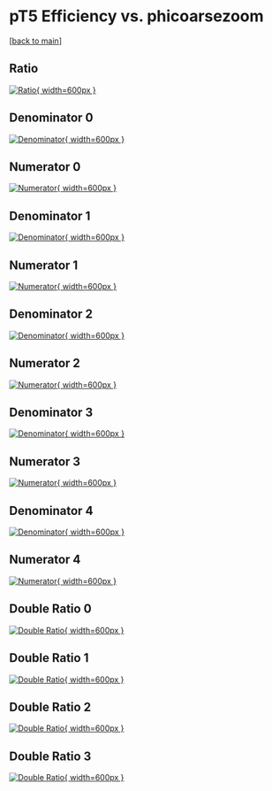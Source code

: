 # pT5 Efficiency vs. phicoarsezoom

[[back to main](./)]



## Ratio

[![Ratio](../mtv/var/pT5_xtr_0_0_eff_phicoarsezoom.png){ width=600px }](../mtv/var/pT5_xtr_0_0_eff_phicoarsezoom.pdf)

## Denominator 0

[![Denominator](../mtv/den/pT5_xtr_0_0_eff_phicoarsezoom_den0.png){ width=600px }](../mtv/den/pT5_xtr_0_0_eff_phicoarsezoom_den0.pdf)

## Numerator 0

[![Numerator](../mtv/num/pT5_xtr_0_0_eff_phicoarsezoom_num0.png){ width=600px }](../mtv/num/pT5_xtr_0_0_eff_phicoarsezoom_num0.pdf)

## Denominator 1

[![Denominator](../mtv/den/pT5_xtr_0_0_eff_phicoarsezoom_den1.png){ width=600px }](../mtv/den/pT5_xtr_0_0_eff_phicoarsezoom_den1.pdf)

## Numerator 1

[![Numerator](../mtv/num/pT5_xtr_0_0_eff_phicoarsezoom_num1.png){ width=600px }](../mtv/num/pT5_xtr_0_0_eff_phicoarsezoom_num1.pdf)

## Denominator 2

[![Denominator](../mtv/den/pT5_xtr_0_0_eff_phicoarsezoom_den2.png){ width=600px }](../mtv/den/pT5_xtr_0_0_eff_phicoarsezoom_den2.pdf)

## Numerator 2

[![Numerator](../mtv/num/pT5_xtr_0_0_eff_phicoarsezoom_num2.png){ width=600px }](../mtv/num/pT5_xtr_0_0_eff_phicoarsezoom_num2.pdf)

## Denominator 3

[![Denominator](../mtv/den/pT5_xtr_0_0_eff_phicoarsezoom_den3.png){ width=600px }](../mtv/den/pT5_xtr_0_0_eff_phicoarsezoom_den3.pdf)

## Numerator 3

[![Numerator](../mtv/num/pT5_xtr_0_0_eff_phicoarsezoom_num3.png){ width=600px }](../mtv/num/pT5_xtr_0_0_eff_phicoarsezoom_num3.pdf)

## Denominator 4

[![Denominator](../mtv/den/pT5_xtr_0_0_eff_phicoarsezoom_den4.png){ width=600px }](../mtv/den/pT5_xtr_0_0_eff_phicoarsezoom_den4.pdf)

## Numerator 4

[![Numerator](../mtv/num/pT5_xtr_0_0_eff_phicoarsezoom_num4.png){ width=600px }](../mtv/num/pT5_xtr_0_0_eff_phicoarsezoom_num4.pdf)

## Double Ratio 0

[![Double Ratio](../mtv/ratio/pT5_xtr_0_0_eff_phicoarsezoom_ratio0.png){ width=600px }](../mtv/ratio/pT5_xtr_0_0_eff_phicoarsezoom_ratio0.pdf)

## Double Ratio 1

[![Double Ratio](../mtv/ratio/pT5_xtr_0_0_eff_phicoarsezoom_ratio1.png){ width=600px }](../mtv/ratio/pT5_xtr_0_0_eff_phicoarsezoom_ratio1.pdf)

## Double Ratio 2

[![Double Ratio](../mtv/ratio/pT5_xtr_0_0_eff_phicoarsezoom_ratio2.png){ width=600px }](../mtv/ratio/pT5_xtr_0_0_eff_phicoarsezoom_ratio2.pdf)

## Double Ratio 3

[![Double Ratio](../mtv/ratio/pT5_xtr_0_0_eff_phicoarsezoom_ratio3.png){ width=600px }](../mtv/ratio/pT5_xtr_0_0_eff_phicoarsezoom_ratio3.pdf)

